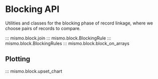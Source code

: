 # Blocking API

Utilities and classes for the blocking phase of record linkage, where
we choose pairs of records to compare.

::: mismo.block.join
::: mismo.block.BlockingRule
::: mismo.block.BlockingRules
::: mismo.block.block_on_arrays

## Plotting

::: mismo.block.upset_chart
